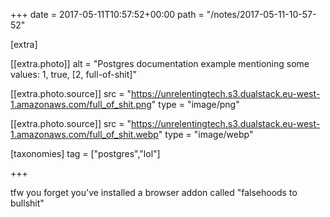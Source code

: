 +++
date = 2017-05-11T10:57:52+00:00
path = "/notes/2017-05-11-10-57-52"

[extra]

[[extra.photo]]
alt = "Postgres documentation example mentioning some values: 1, true, [2, full-of-shit]"

[[extra.photo.source]]
src = "https://unrelentingtech.s3.dualstack.eu-west-1.amazonaws.com/full_of_shit.png"
type = "image/png"

[[extra.photo.source]]
src = "https://unrelentingtech.s3.dualstack.eu-west-1.amazonaws.com/full_of_shit.webp"
type = "image/webp"

[taxonomies]
tag = ["postgres","lol"]

+++

<p>tfw you forget you've installed a browser addon called "falsehoods to bullshit"</p>